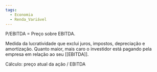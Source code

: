 ```yaml
---
tags:
  - Economia
  - Renda_Variável
---
```

P/EBITDA = Preço sobre EBITDA.

Medida da lucratividade que exclui juros, impostos, depreciação e amortização. Quanto maior, mais caro o investidor está pagando pela empresa em relação ao seu [[EBITDA]].

Cálculo: preço atual da ação / EBITDA